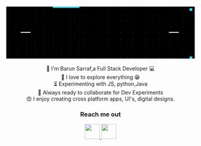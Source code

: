 
![Cover](https://github.com/barunsarraf/barunsarraf/blob/main/ezgif-1-5b06bc9c5a00.gif)
<p align="center">
 👋 I'm Barun Sarraf,a Full Stack Developer 💻<br/>
🔭 I love to explore everything 😁 <br/>
⏳ Experimenting with JS, python,Java<br/>
🔬 Always ready to collaborate for Dev Experiments<br/>
😍 I enjoy creating cross platform apps, UI's, digital designs.
<br/>
  
  <h3 align="center">Reach me out</h3>

<p align="center">
 
  <a href="https://barunsarraf.github.io/" target="_blank" >
  <img src="https://user-images.githubusercontent.com/57852378/93742509-d7961b00-fc0b-11ea-958f-ed7497f3b785.png"  width="40" height="40"/>
  </a>


  <a href="https://www.linkedin.com/in/barun-sarraf-908403123/" target="_blank" title="View Barun Sarraf's profile on linkedin">
  <img src="https://user-images.githubusercontent.com/57852378/93742508-d7961b00-fc0b-11ea-9ed8-7ad7b25b71d8.png"  width="40" height="40"/>
  </a>
</p>
